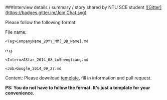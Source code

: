 ###Interview details / summary / story shared by NTU SCE student
[![Gitter](https://badges.gitter.im/Join Chat.svg)](https://gitter.im/lushl9301/TODO-Interview?utm_source=badge&utm_medium=badge&utm_campaign=pr-badge&utm_content=badge)

Please follow the following format:

File name:
    
    <Tag>CompanyName_20YY_MM[_DD_Name].md

e.g.
    
    <Intern>AStar_2014_08_LuShengliang.md
  
    <Job>Google_2014_09_27.md

Content:
Please download [template](https://raw.githubusercontent.com/lushl9301/TODO-Interview/master/CompanyName_20YY_MM_DD_Name-template.md), fill in information and pull request.

**PS: You do not have to follow the format. It's just a template for your convenience.**
